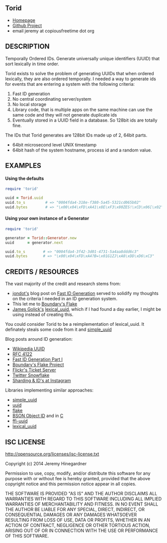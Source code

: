 ## Torid

* [Homepage](https://github.com/copiousfreetime/torid/)
* [Github Project](https://github.com/copiousfreetime/torid)
* email jeremy at copiousfreetime dot org

## DESCRIPTION

Temporally Ordered IDs. Generate universally unique identifiers (UUID)
that sort lexically in time order.

Torid exists to solve the problem of generating UUIDs that when ordered
lexically, they are also ordered temporally. I needed a way to generate ids for
events that are entering a system with the following criteria:

1. Fast ID generation
2. No central coordinating server/system
3. No local storage
4. Library code, that is multiple apps on the same machine can use the same code
   and they will not generate duplicate ids
5. Eventually stored in a UUID field in a database. So 128bit ids are totally
   fine.

The IDs that Torid generates are 128bit IDs made up of 2, 64bit parts.

* 64bit microsecond level UNIX timestamp
* 64bit hash of the system hostname, process id and a random value.

## EXAMPLES

#### Using the defaults

```ruby
require 'torid'

uuid = Torid.uuid
uuid.to_s         # => "0004fda4-318e-f380-5a45-5321cd065b02"
uuid.bytes        # => "\x00\x04\xFD\xA41\x8E\xF3\x80ZES!\xCD\x06[\x02"
```

#### Using your own instance of a Generator

```ruby
require 'torid'

generator = Torid::Generator.new
uuid      = generator.next

uuid.to_s        # => "0004fda4-3f42-3d01-4731-5a4aa8ddd6c3"
uuid.bytes       # => "\x00\x04\xFD\xA4?B=\x01G1ZJ\xA8\xDD\xD6\xC3"
```

## CREDITS / RESOURCES

The vast majority of the credit and research stems from:

* [jondot's](https://github.com/jondot) blog post on [Fast ID Generation](http://blog.paracode.com/2012/04/16/fast-id-generation-part-1/) served to solidify my thoughts on the criteria I needed in an ID generation system. 
* This let me to [Boundary's Flake](http://boundary.com/blog/2012/01/12/flake-a-decentralized-k-ordered-unique-id-generator-in-erlang/)
* [James Golick's](https://github.com/jamesgolick) [lexical_uuid](https://github.com/jamesgolick/lexical_uuid), which if I had found a day earlier, I might be using instead of creating this.

You could consider Torid to be a reimplementation of lexical_uuid. It definately steals some code from it and [simple_uuid](https://github.com/cassandra-rb/simple_uuid)

Blog posts around ID generation:

* [Wikipedia UUID](http://en.wikipedia.org/wiki/Universally_unique_identifier)
* [RFC 4122](http://tools.ietf.org/html/rfc4122)
* [Fast ID Generation Part I](http://blog.paracode.com/2012/04/16/fast-id-generation-part-1/)
* [Boundary's Flake Project](http://boundary.com/blog/2012/01/12/flake-a-decentralized-k-ordered-unique-id-generator-in-erlang/)
* [Flickr's Ticket Server](http://code.flickr.net/2010/02/08/ticket-servers-distributed-unique-primary-keys-on-the-cheap/)
* [Twitter Snowflake](https://blog.twitter.com/2010/announcing-snowflake)
* [Sharding & ID's at Instagram](http://instagram-engineering.tumblr.com/post/10853187575/sharding-ids-at-instagram)

Libraries implementing similar approaches:

* [simple_uuid](https://github.com/cassandra-rb/simple_uuid)
* [uuid](https://github.com/assaf/uuid)
* [flake](http://github.com/boundary/flake)
* [BSON Object ID](https://github.com/mongodb/bson-ruby/blob/master/lib/bson/object_id.rb) and in [C](https://github.com/mongodb/bson-ruby/blob/master/ext/bson/native.c)
* [ffi-uuid](https://github.com/mmullis/ffi-uuid)
* [lexical_uuid](https://github.com/jamesgolick/lexical_uuid)

## ISC LICENSE

http://opensource.org/licenses/isc-license.txt

Copyright (c) 2014 Jeremy Hinegardner

Permission to use, copy, modify, and/or distribute this software for any
purpose with or without fee is hereby granted, provided that the above
copyright notice
and this permission notice appear in all copies.

THE SOFTWARE IS PROVIDED "AS IS" AND THE AUTHOR DISCLAIMS ALL WARRANTIES
WITH REGARD TO THIS SOFTWARE INCLUDING ALL IMPLIED WARRANTIES OF
MERCHANTABILITY AND FITNESS. IN NO EVENT SHALL THE AUTHOR BE LIABLE FOR
ANY SPECIAL, DIRECT, INDIRECT, OR CONSEQUENTIAL DAMAGES OR ANY DAMAGES
WHATSOEVER RESULTING FROM LOSS OF USE, DATA OR PROFITS, WHETHER IN AN
ACTION OF CONTRACT, NEGLIGENCE OR OTHER TORTIOUS ACTION, ARISING OUT OF
OR IN CONNECTION WITH THE USE OR PERFORMANCE OF THIS SOFTWARE.

